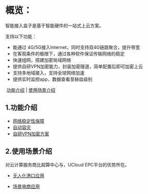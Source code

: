 # 概览：

智能接入盒子是基于智能硬件的一站式上云方案。

支持以下功能：

- 能通过 4G/5G接入Internet，同时支持双4G链路聚合，提升带宽
- 在客观条件的极限下，通过各种软件保证传输网络的稳定
- 快速组网，搭建加密局域网络
- 提供自研VPN加密能力，封装加密隧道，简单配置后即可加密上云
- 支持多地域接入，支持全球网络加速
- 提供实时监控app，数据查看至赫兹级别

​       [功能介绍](#1功能介绍)    |     [使用场景介绍](#3使用场景介绍)



## 1.功能介绍

* [网络稳定性保障](/sdnbox/stability.md)
* [自动容灾](/sdnbox/recovery.md)
* [自研VPN加密方案](/sdnbox/VPN.md)

## 2.使用场景介绍

对云计算服务商比超算中心与，UCloud EPC平台的优势所在。

* [无人化港口应用](/sdnbox/port.md)

* [场景电商应用](/sdnbox/e-commerce.md)

  



